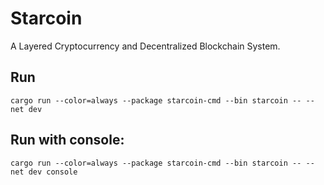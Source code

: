 # Starcoin

A Layered Cryptocurrency and Decentralized Blockchain System.

## Run

```shell
cargo run --color=always --package starcoin-cmd --bin starcoin -- --net dev
```

## Run with console:
```shell
cargo run --color=always --package starcoin-cmd --bin starcoin -- --net dev console
```